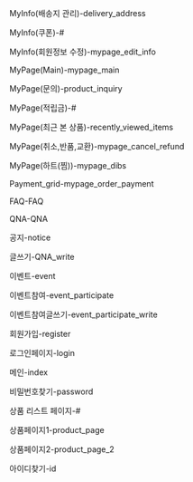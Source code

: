 <p>MyInfo(배송지 관리)-delivery_address</p>
<p>MyInfo(쿠폰)-#</p>
<p>MyInfo(회원정보 수정)-mypage_edit_info</p>
<p>MyPage(Main)-mypage_main</p>
<p>MyPage(문의)-product_inquiry</p>
<p>MyPage(적립금)-#</p>
<p>MyPage(최근 본 상품)-recently_viewed_items</p>
<p>MyPage(취소,반품,교환)-mypage_cancel_refund</p>
<p>MyPage(하트(찜))-mypage_dibs</p>
<p>Payment_grid-mypage_order_payment</p>
<p>FAQ-FAQ</p>
<p>QNA-QNA</p>
<p>공지-notice</p>
<p>글쓰기-QNA_write</p>
<p>이벤트-event</p>
<p>이벤트참여-event_participate</p>
<p>이벤트참여글쓰기-event_participate_write</p>
<p>회원가입-register</p>
<p>로그인페이지-login</p>
<p>메인-index</p>
<p>비밀번호찾기-password</p>
<p>상품 리스트 페이지-#</p>
<p>상품페이지1-product_page</p>
<p>상품페이지2-product_page_2</p>
<p>아이디찾기-id</p>

